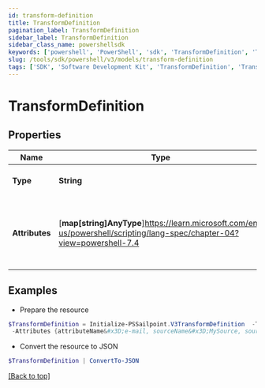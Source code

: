 ```yaml
---
id: transform-definition
title: TransformDefinition
pagination_label: TransformDefinition
sidebar_label: TransformDefinition
sidebar_class_name: powershellsdk
keywords: ['powershell', 'PowerShell', 'sdk', 'TransformDefinition', 'TransformDefinition'] 
slug: /tools/sdk/powershell/v3/models/transform-definition
tags: ['SDK', 'Software Development Kit', 'TransformDefinition', 'TransformDefinition']
---
```



# TransformDefinition

## Properties

Name | Type | Description | Notes
------------ | ------------- | ------------- | -------------
**Type** | **String** | Transform definition type. | [optional] 
**Attributes** | [**map[string]AnyType**]https://learn.microsoft.com/en-us/powershell/scripting/lang-spec/chapter-04?view=powershell-7.4 | Arbitrary key-value pairs to store any metadata for the object | [optional] 

## Examples

- Prepare the resource
```powershell
$TransformDefinition = Initialize-PSSailpoint.V3TransformDefinition  -Type accountAttribute `
 -Attributes {attributeName&#x3D;e-mail, sourceName&#x3D;MySource, sourceId&#x3D;2c9180877a826e68017a8c0b03da1a53}
```

- Convert the resource to JSON
```powershell
$TransformDefinition | ConvertTo-JSON
```


[[Back to top]](#) 


